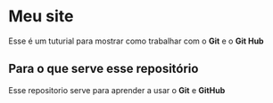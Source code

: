 # Meu site 
Esse é um tuturial para mostrar como trabalhar com o **Git** e o **Git Hub**
## Para o que serve esse repositório
Esse repositorio serve para aprender a usar o **Git** e **GitHub**